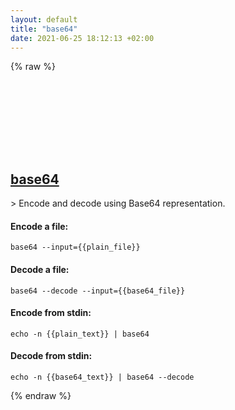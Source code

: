 ```yaml
---
layout: default
title: "base64"
date: 2021-06-25 18:12:13 +02:00
---
```

{% raw %}
<h2 id="base64">
  <a href="/en/osx/base64.html">base64</a> <a href="#base64"><svg class="icon">
    <use href="/assets/images/unicode_sprite.svg#link" />
  </svg></a>
</h2>
> Encode and decode using Base64 representation.

#### Encode a file:
```shell
base64 --input={{plain_file}}
```
#### Decode a file:
```shell
base64 --decode --input={{base64_file}}
```
#### Encode from stdin:
```shell
echo -n {{plain_text}} | base64
```
#### Decode from stdin:
```shell
echo -n {{base64_text}} | base64 --decode
```
{% endraw %}